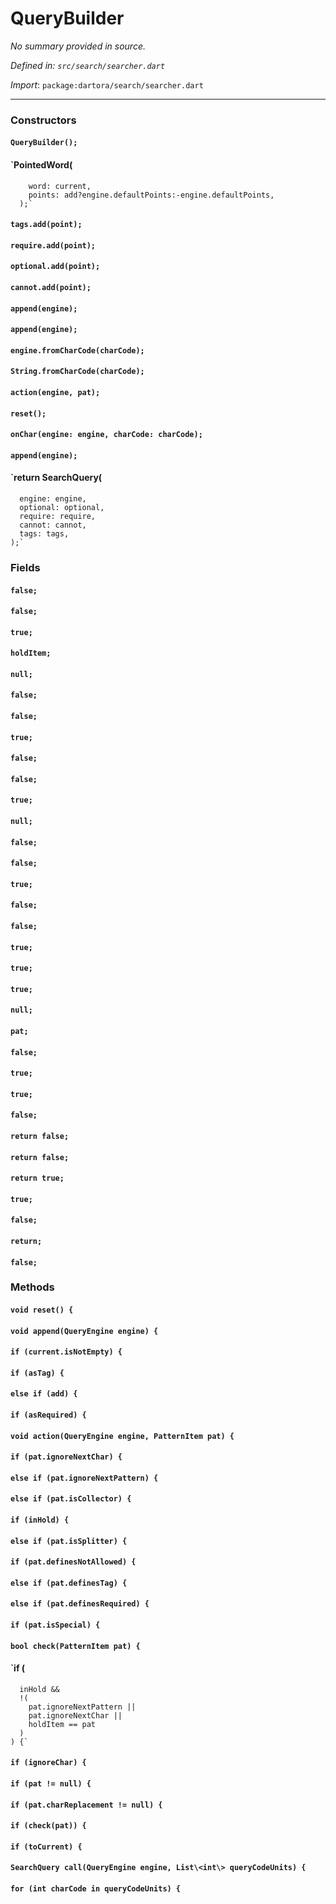 # QueryBuilder

_No summary provided in source._

_Defined in: `src/search/searcher.dart`_

_Import_: `package:dartora/search/searcher.dart`

---

### Constructors

#### `QueryBuilder();`



#### `PointedWord(
        word: current,
        points: add?engine.defaultPoints:-engine.defaultPoints,
      );`



#### `tags.add(point);`



#### `require.add(point);`



#### `optional.add(point);`



#### `cannot.add(point);`



#### `append(engine);`



#### `append(engine);`



#### `engine.fromCharCode(charCode);`



#### `String.fromCharCode(charCode);`



#### `action(engine, pat);`



#### `reset();`



#### `onChar(engine: engine, charCode: charCode);`



#### `append(engine);`



#### `return SearchQuery(
      engine: engine,
      optional: optional,
      require: require,
      cannot: cannot,
      tags: tags,
    );`



### Fields

#### `false;`



#### `false;`



#### `true;`



#### `holdItem;`



#### `null;`



#### `false;`



#### `false;`



#### `true;`



#### `false;`



#### `false;`



#### `true;`



#### `null;`



#### `false;`



#### `false;`



#### `true;`



#### `false;`



#### `false;`



#### `true;`



#### `true;`



#### `true;`



#### `null;`



#### `pat;`



#### `false;`



#### `true;`



#### `true;`



#### `false;`



#### `return false;`



#### `return false;`



#### `return true;`



#### `true;`



#### `false;`



#### `return;`



#### `false;`





### Methods

#### `void reset() {`



#### `void append(QueryEngine engine) {`



#### `if (current.isNotEmpty) {`



#### `if (asTag) {`



#### `else if (add) {`



#### `if (asRequired) {`



#### `void action(QueryEngine engine, PatternItem pat) {`



#### `if (pat.ignoreNextChar) {`



#### `else if (pat.ignoreNextPattern) {`



#### `else if (pat.isCollector) {`



#### `if (inHold) {`



#### `else if (pat.isSplitter) {`



#### `if (pat.definesNotAllowed) {`



#### `else if (pat.definesTag) {`



#### `else if (pat.definesRequired) {`



#### `if (pat.isSpecial) {`



#### `bool check(PatternItem pat) {`



#### `if (
      inHold &&
      !(
        pat.ignoreNextPattern ||
        pat.ignoreNextChar ||
        holdItem == pat
      )
    ) {`



#### `if (ignoreChar) {`



#### `if (pat != null) {`



#### `if (pat.charReplacement != null) {`



#### `if (check(pat)) {`



#### `if (toCurrent) {`



#### `SearchQuery call(QueryEngine engine, List\<int\> queryCodeUnits) {`



#### `for (int charCode in queryCodeUnits) {`


